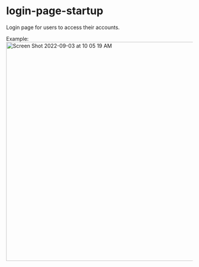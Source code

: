 # login-page-startup
Login page for users to access their accounts. 

Example:
<img width="592" alt="Screen Shot 2022-09-03 at 10 05 19 AM" src="https://user-images.githubusercontent.com/36686123/188274160-9b196e46-ff2f-4889-b5c0-9cc746791eb1.png">

